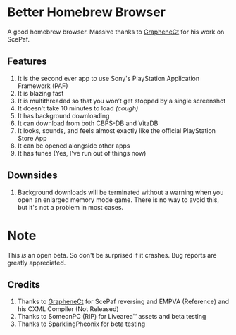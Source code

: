 # Better Homebrew Browser
A good homebrew browser. Massive thanks to [GrapheneCt](https://github.com/GrapheneCt) for his work on ScePaf.

## Features
1. It is the second ever app to use Sony's PlayStation Application Framework (PAF)
2. It is blazing fast
3. It is multithreaded so that you won’t get stopped by a single screenshot
4. It doesn't take 10 minutes to load *(cough)*
5. It has background downloading
6. It can download from both CBPS-DB and VitaDB
7. It looks, sounds, and feels almost exactly like the official PlayStation Store App
8. It can be opened alongside other apps
9. It has tunes (Yes, I've run out of things now)

## Downsides
1. Background downloads will be terminated without a warning when you open an enlarged memory mode game. There is no way to avoid this, but it's not a problem in most cases.

# Note
This *is* an open beta. So don't be surprised if it crashes. Bug reports are greatly appreciated.

## Credits
1. Thanks to [GrapheneCt](https://github.com/GrapheneCt) for ScePaf reversing and EMPVA (Reference) and his CXML Compiler (Not Released)
2. Thanks to SomeonPC (RIP) for Livearea™ assets and beta testing
3. Thanks to SparklingPheonix for beta testing
